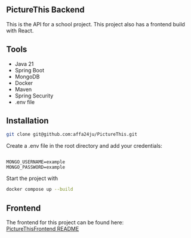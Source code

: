 ## PictureThis Backend
This is the API for a school project. This project also has a frontend build with React.

## Tools
* Java 21
* Spring Boot
* MongoDB
* Docker
* Maven
* Spring Security
* .env file 

## Installation
```bash
git clone git@github.com:affa24ju/PictureThis.git
```
Create a .env file in the root directory and add your credentials:
```env

MONGO_USERNAME=example
MONGO_PASSWORD=example
```

Start the project with  
```bash
docker compose up --build
```

## Frontend
The frontend for this project can be found here:  
[PictureThisFrontend README](https://github.com/affa24ju/PictureThisFrontend)

